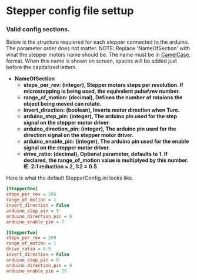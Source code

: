 # Stepper config file settup

### Valid config sections.
Below is the structure requiered for each stepper connected to the arduino. The parameter order does not matter.
    NOTE: Replace 'NameOfSection' with what the stepper motors name should be.
    The name must be in [CamelCase,](https://en.wikipedia.org/wiki/Camel_case) format.
    When this name is shown on screen, spaces will be added just before the capitalized letters.

* **NameOfSection**
    * **steps_per_rev: (integer), Stepper motors steps per revolution. If microstepping is being used, the equivalent pulse\rev number.**
    * **range_of_motion: (decimal), Defines the number of rotaions the object being moved can rotate.**
    * **invert_direction: (boolean), Inverts motor direction when Ture.**
    * **arduino_step_pin: (integer), The arduino pin used for the step signal on the stepper motor driver.**
    * **arduino_direction_pin: (integer), The arduino pin used for the direction signal on the stepper motor driver.**
    * **arduino_enable_pin: (integer), The arduino pin used for the enable signal on the stepper motor driver.**
    * **drive_ratio: (decimal), Optional parameter, defaults to 1. If declared, the range_of_motion value is multiplyed by this number. IE. 2:1 reduction = 2, 1:2 = 0.5**


Here is what the default StepperConfig.ini looks like.
```ini
[StepperOne]
steps_per_rev = 200
range_of_motion = 1
invert_direction = False
arduino_step_pin = 5
arduino_direction_pin = 6
arduino_enable_pin = 7

[StepperTwo]
steps_per_rev = 200
range_of_motion = 1
drive_ratio = 0.5
invert_direction = False
arduino_step_pin = 8
arduino_direction_pin = 9
arduino_enable_pin = 10
```
